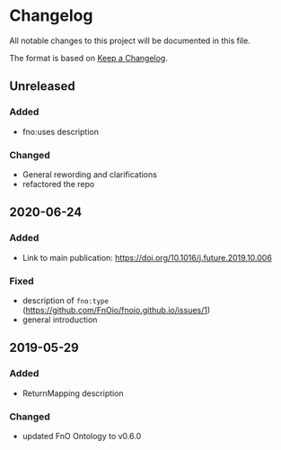 # Changelog
All notable changes to this project will be documented in this file.

The format is based on [Keep a Changelog](https://keepachangelog.com/en/1.0.0/).

## Unreleased

### Added

- fno:uses description

### Changed

- General rewording and clarifications
- refactored the repo

## 2020-06-24

### Added

- Link to main publication: https://doi.org/10.1016/j.future.2019.10.006

### Fixed

- description of `fno:type` (https://github.com/FnOio/fnoio.github.io/issues/1)
- general introduction

## 2019-05-29

### Added

- ReturnMapping description

### Changed

- updated FnO Ontology to v0.6.0


